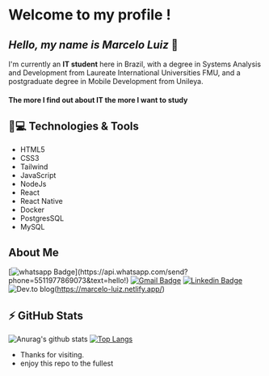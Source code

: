 # Welcome to my profile !

## *Hello, my name is Marcelo Luiz* 👋


I'm currently an **IT student** here in Brazil, with a degree in Systems Analysis and Development from Laureate International Universities FMU, and a postgraduate degree in Mobile Development from Unileya.


#### The more I find out about IT the more I want to study
## 🚀💻 Technologies & Tools

- HTML5
- CSS3
- Tailwind
- JavaScript
- NodeJs
- React
- React Native
- Docker
- PostgresSQL
- MySQL

## About Me
[![whatsapp Badge](https://img.shields.io/badge/WhatsApp-25D366?style=for-the-badge&logo=whatsapp&logoColor=white&link=https://api.whatsapp.com/send?phone=5511977869073&text=hello!)](https://api.whatsapp.com/send?phone=5511977869073&text=hello!)
[![Gmail Badge](https://img.shields.io/badge/Gmail-D14836?style=for-the-badge&logo=gmail&logoColor=white&link=mailto:mlluizpereira39@gmail.com)](mailto:mlluizpereira39@gmail.com)
[![Linkedin Badge](https://img.shields.io/badge/LinkedIn-0077B5?style=for-the-badge&logo=linkedin&logoColor=white&link=https://www.linkedin.com/in/marcelo-luiz-pereira-souza/)](https://www.linkedin.com/in/marcelo-luiz-pereira-souza/)
![Dev.to blog](https://img.shields.io/badge/dev.to-0A0A0A?style=for-the-badge&logo=dev.to&logoColor=white)(https://marcelo-luiz.netlify.app/)

## ⚡ GitHub Stats

![Anurag's github stats](https://github-readme-stats.vercel.app/api?username=Mlluiz39&show_icons=true&theme=dracula) [![Top Langs](https://github-readme-stats.vercel.app/api/top-langs/?username=Mlluiz39&layout=compact)](https://github.com/Mlluiz39/github-readme-stats)

- Thanks for visiting.
- enjoy this repo to the fullest
